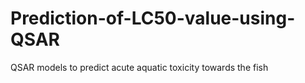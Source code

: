 # Prediction-of-LC50-value-using-QSAR
 QSAR models to predict acute aquatic toxicity towards the fish 
